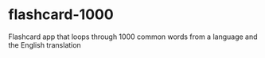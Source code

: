 # flashcard-1000
Flashcard app that loops through 1000 common words from a language and the English translation
